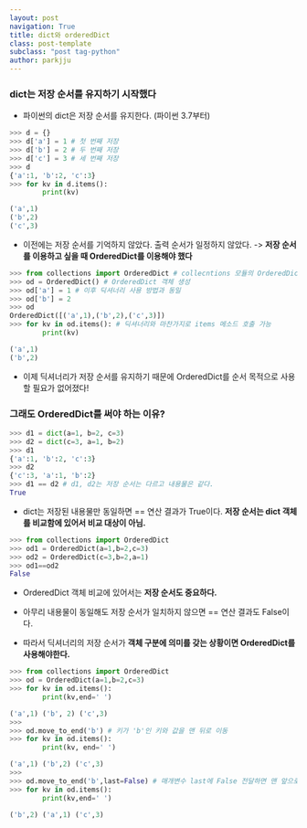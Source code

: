 ```yaml
---
layout: post
navigation: True
title: dict와 orderedDict
class: post-template
subclass: "post tag-python"
author: parkjju
---
```


### dict는 저장 순서를 유지하기 시작했다

- 파이썬의 dict은 저장 순서를 유지한다. (파이썬 3.7부터)

```python
>>> d = {}
>>> d['a'] = 1 # 첫 번째 저장
>>> d['b'] = 2 # 두 번째 저장
>>> d['c'] = 3 # 세 번째 저장
>>> d
{'a':1, 'b':2, 'c':3}
>>> for kv in d.items():
        print(kv)

('a',1)
('b',2)
('c',3)
```

- 이전에는 저장 순서를 기억하지 않았다. 출력 순서가 일정하지 않았다. -> **저장 순서를 이용하고 싶을 때 OrderedDict를 이용해야 했다**

```python
>>> from collections import OrderedDict # collecntions 모듈의 OrderedDict
>>> od = OrderedDict() # OrderedDict 객체 생성
>>> od['a'] = 1 # 이후 딕셔너리 사용 방법과 동일
>>> od['b'] = 2
>>> od
OrderedDict([('a',1),('b',2),('c',3)])
>>> for kv in od.items(): # 딕셔너리와 마찬가지로 items 메소드 호출 가능
        print(kv)

('a',1)
('b',2)
```

- 이제 딕셔너리가 저장 순서를 유지하기 때문에 OrderedDict를 순서 목적으로 사용할 필요가 없어졌다!

### 그래도 OrderedDict를 써야 하는 이유?

```python
>>> d1 = dict(a=1, b=2, c=3)
>>> d2 = dict(c=3, a=1, b=2)
>>> d1
{'a':1, 'b':2, 'c':3}
>>> d2
{'c':3, 'a':1, 'b':2}
>>> d1 == d2 # d1, d2는 저장 순서는 다르고 내용물은 같다.
True
```

- dict는 저장된 내용물만 동일하면 == 연산 결과가 True이다. **저장 순서는 dict 객체를 비교함에 있어서 비교 대상이 아님.**

```python
>>> from collections import OrderedDict
>>> od1 = OrderedDict(a=1,b=2,c=3)
>>> od2 = OrderedDict(c=3,b=2,a=1)
>>> od1==od2
False
```

- OrderedDict 객체 비교에 있어서는 **저장 순서도 중요하다.**

- 아무리 내용물이 동일해도 저장 순서가 일치하지 않으면 == 연산 결과도 False이다.

- 따라서 딕셔너리의 저장 순서가 **객체 구분에 의미를 갖는 상황이면 OrderedDict를 사용해야한다.**

```python
>>> from collections import OrderedDict
>>> od = OrderedDict(a=1,b=2,c=3)
>>> for kv in od.items():
        print(kv,end=' ')

('a',1) ('b', 2) ('c',3)
>>>
>>> od.move_to_end('b') # 키가 'b'인 키와 값을 맨 뒤로 이동
>>> for kv in od.items():
        print(kv, end=' ')

('a',1) ('b',2) ('c',3)
>>>
>>> od.move_to_end('b',last=False) # 매개변수 last에 False 전달하면 맨 앞으로 이동
>>> for kv in od.items():
        print(kv,end=' ')

('b',2) ('a',1) ('c',3)
```

